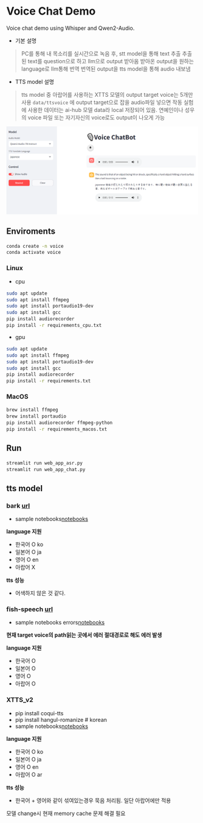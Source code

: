 # Voice Chat Demo

Voice chat demo using Whisper and Qwen2-Audio.

- 기본 설명
> PC를 통해 내 목소리를 실시간으로 녹음 후, stt model을 통해 text 추출
> 추출 된 text를 question으로 하고 llm으로 output 받아옴
> 받아온 output을 원하는 language로 llm통해 번역
> 번역된 output을 tts model을 통해 audio 내보냄

- TTS model 설명
> tts model 중 아랍어를 사용하는 XTTS 모델의 output target voice는 5개만 사용
> `data/ttsvoice` 에 output target으로 잡을 audio파일 넣으면 작동
> 실험에 사용한 데이터는 ai-hub 모델 data라 local 저장되어 있음. 
> 연예인이나 성우의 voice 파일 또는 자기자신의 voice로도 output이 나오게 가능

![image](./reference/voicechat_demo.png)

## Enviroments
```bash
conda create -n voice
conda activate voice
```

### Linux
- cpu
```bash
sudo apt update
sudo apt install ffmpeg
sudo apt install portaudio19-dev
sudo apt install gcc
pip install audiorecorder
pip install -r requirements_cpu.txt
```

- gpu
```bash
sudo apt update
sudo apt install ffmpeg
sudo apt install portaudio19-dev
sudo apt install gcc
pip install audiorecorder
pip install -r requirements.txt
```


### MacOS
```zsh
brew install ffmpeg
brew install portaudio
pip install audiorecorder ffmpeg-python
pip install -r requirements_macos.txt
```

## Run

```bash
streamlit run web_app_asr.py
streamlit run web_app_chat.py
```

## tts model
### bark [url](https://huggingface.co/suno/bark)

- sample notebooks[notebooks](notebooks/tts/bark.ipynb)

**language 지원**
- 한국어 O ko
- 일본어 O ja
- 영어 O en
- 아랍어 X

**tts 성능**
- 어색하지 않은 것 같다.

### fish-speech [url](https://github.com/fishaudio/fish-speech/tree/main)

- sample notebooks errors[notebooks](notebooks/tts/fish-speech.ipynb)

**현재 target voice의 path읽는 곳에서 에러 절대경로로 해도 에러 발생**

**language 지원**
- 한국어 O
- 일본어 O
- 영어 O
- 아랍어 O

### XTTS_v2

- pip install coqui-tts
- pip install hangul-romanize # korean
- sample notebooks[notebooks](notebooks/tts/XTTS-v2.ipynb)

**language 지원**
- 한국어 O ko
- 일본어 O ja
- 영어 O en
- 아랍어 O ar

**tts 성능**
- 한국어 + 영어와 같이 섞여있는경우 묵음 처리됨. 일단 아랍어에만 적용


모델 change시 현재 memory cache 문제 해결 필요
